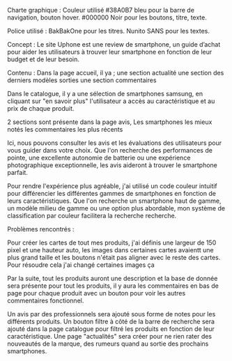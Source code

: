 
Charte graphique :
Couleur utilisé #38A0B7 bleu pour la barre de navigation, bouton hover.
#000000 Noir pour les boutons, titre, texte.

Police utilisé : 
BakBakOne pour les titres. 
Nunito SANS pour les textes. 

Concept :
Le site Uphone est une review de smartphone, un guide d’achat pour aider les utilisateurs à trouver leur smartphone en fonction de leur budget et de leur besoin.


Contenu :
Dans la page accueil, il ya ;
une section actualité
une section des derniers modèles sorties
une section commentaires


Dans le catalogue, il y a une sélection de smartphones samsung, en cliquant sur "en savoir plus" l'utilisateur a accès au caractéristique et au prix de chaque produit.


2 sections sont présente dans la page avis,
Les smartphones les mieux notés 
les commentaires les plus récents

Ici, nous pouvons consulter les avis et les évaluations des utilisateurs pour vous guider dans votre choix. 
Que l'on recherche des performances de pointe, une excellente autonomie de batterie ou une expérience photographique exceptionnelle, les avis aideront à trouver le smartphone parfait.


Pour rendre l'expérience plus agréable, j'ai utilisé un code couleur intuitif pour différencier les différentes gammes de smartphones en fonction de leurs caractéristiques. Que l'on recherche un smartphone haut de gamme, un modèle milieu de gamme ou une option plus abordable, mon système de classification par couleur facilitera la recherche recherche.

Problèmes rencontrés :

Pour créer les cartes de tout mes produits, j'ai définis une largeur de 150 pixel et une hauteur auto, les images dans certaines cartes avaientt une plus grand taille et les boutons n'était pas aligner avec le reste des cartes. Pour résoudre cela j'ai changé certaines images ça 


Par la suite, tout les produits auront une description et la base de donnée sera présente pour tout les produits, il y aura les commentaires en bas de page pour chaque produit avec un bouton pour voir les autres commentaires fonctionnel.

Un avis par des professionnels sera ajouté sous forme de notes pour les différents produits.
Un bouton filtre à côté de la barre de recherche sera ajouté dans la page catalogue pour filtré les produits en fonction de leur caractéristique.
Une page "actualités" sera créer pour ne rien rater des nouveautés de la marque, des rumeurs quand au sortie des prochains smartphones.





